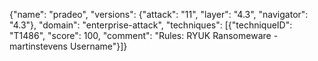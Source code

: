 {"name": "pradeo", "versions": {"attack": "11", "layer": "4.3", "navigator": "4.3"}, "domain": "enterprise-attack", "techniques": [{"techniqueID": "T1486", "score": 100, "comment": "Rules: RYUK Ransomeware - martinstevens Username"}]}